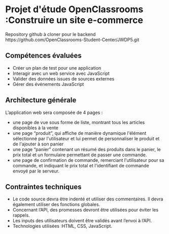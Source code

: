 <h1>Projet d'étude OpenClassrooms :Construire un site e-commerce</h1>
Repository github à cloner pour le backend https://github.com/OpenClassrooms-Student-Center/JWDP5.git
<h2> Compétences évaluées </h2>
  <ul>
  <li>Créer un plan de test pour une application</li>
  <li>Interagir avec un web service avec JavaScript</li>
  <li>Valider des données issues de sources externes</li>
  <li>Gérer des événements JavaScript</li>
  </ul>
<h2>Architecture générale</h2>
L’application web sera composée de 4 pages :
  <ul>
  <li>une page de vue sous forme de liste, montrant tous les articles disponibles à la vente</li>
  <li>une page “produit”, qui affiche de manière dynamique l'élément sélectionné par l'utilisateur et lui permet de personnaliser le produit et de
  l'ajouter à son panier</li>
  <li>une page “panier” contenant un résumé des produits dans le panier, le prix total et un formulaire permettant de passer une commande. </li>
  <li>une page de confirmation de commande, remerciant l'utilisateur pour sa commande, et indiquant le prix total et l'identifiant de commande envoyé par le serveur.</li>
  </ul>
<h2> Contraintes techniques</h2>
  <ul>
  <li>Le code source devra être indenté et utiliser des commentaires. Il devra également utiliser des fonctions globales.</li>
<li>Concernant l’API, des promesses devront être utilisées pour éviter les rappels.</li>
<li>Les inputs des utilisateurs doivent être validés avant l’envoi à l’API.</li>
<li>Technologies utilisées :HTML, CSS, JavaScript.</li>
</ul>
